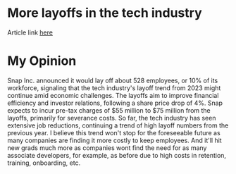 # More layoffs in the tech industry

Article link [here](https://www.reuters.com/technology/snap-lay-off-10-its-workforce-2024-02-05/)

# My Opinion

Snap Inc. announced it would lay off about 528 employees, or 10% of its workforce, signaling that the tech industry's layoff trend from 2023 might continue amid economic challenges. The layoffs aim to improve financial efficiency and investor relations, following a share price drop of 4%. Snap expects to incur pre-tax charges of $55 million to $75 million from the layoffs, primarily for severance costs. So far, the tech industry has seen extensive job reductions, continuing a trend of high layoff numbers from the previous year. I believe this trend won't stop for the foreseeable future as many companies are finding it more costly to keep employees. And it'll hit new grads much more as companies wont find the need for as many associate developers, for example, as before due to high costs in retention, training, onboarding, etc.
